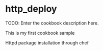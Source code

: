 # http_deploy

TODO: Enter the cookbook description here.

This is my first cookbook sample

Httpd package installation through chef
